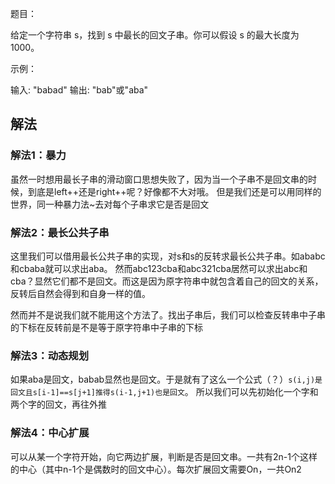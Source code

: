 题目：

给定一个字符串 s，找到 s 中最长的回文子串。你可以假设 s 的最大长度为 1000。

示例：

输入: "babad"
输出: "bab"或"aba"

## 解法
### 解法1：暴力
虽然一时想用最长子串的滑动窗口思想失败了，因为当一个子串不是回文串的时候，到底是left++还是right++呢？好像都不大对哦。
但是我们还是可以用同样的世界，同一种暴力法~去对每个子串求它是否是回文

### 解法2：最长公共子串
这里我们可以借用最长公共子串的实现，对s和s的反转求最长公共子串。如ababc和cbaba就可以求出aba。
然而abc123cba和abc321cba居然可以求出abc和cba？显然它们都不是回文。而这是因为原字符串中就包含着自己的回文的关系，反转后自然会得到和自身一样的值。

然而并不是说我们就不能用这个方法了。找出子串后，我们可以检查反转串中子串的下标在反转前是不是等于原字符串中子串的下标

### 解法3：动态规划
如果aba是回文，babab显然也是回文。于是就有了这么一个公式（？）`s(i,j)是回文且s[i-1]==s[j+1]推得s(i-1,j+1)也是回文`。
所以我们可以先初始化一个字和两个字的回文，再往外推

### 解法4：中心扩展
可以从某一个字符开始，向它两边扩展，判断是否是回文串。一共有2n-1个这样的中心（其中n-1个是偶数时的回文中心）。每次扩展回文需要On，一共On2
